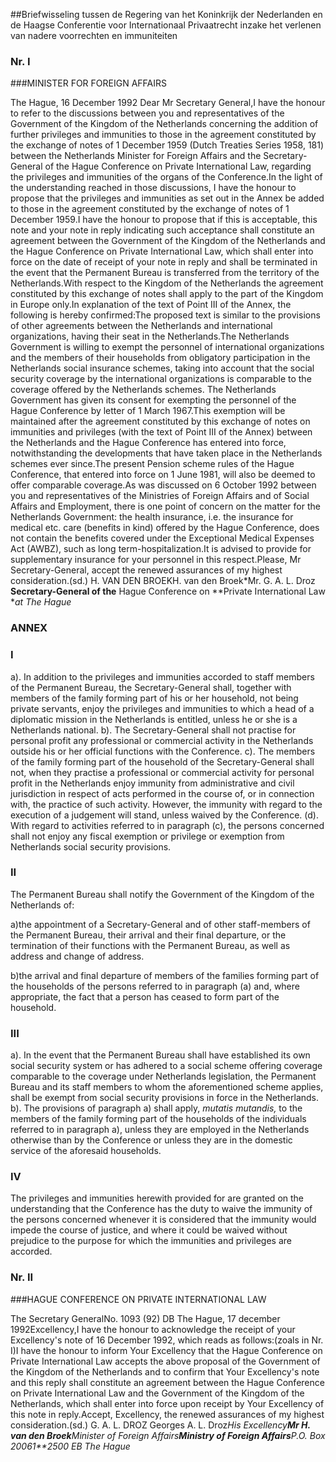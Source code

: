 <meta http-equiv='Content-Type' content='text/html; charset=utf-8' />

##Briefwisseling tussen de Regering van het Koninkrijk der Nederlanden en de Haagse Conferentie voor Internationaal Privaatrecht inzake het verlenen van nadere voorrechten en immuniteiten

### Nr.  I  

###MINISTER FOR FOREIGN AFFAIRS

The Hague, 16 December 1992 Dear Mr Secretary General,I have the honour to refer to the discussions between you and representatives of the Government of the Kingdom of the Netherlands concerning the addition of further privileges and immunities to those in the agreement constituted by the exchange of notes of 1 December 1959 (Dutch Treaties Series 1958, 181) between the Netherlands Minister for Foreign Affairs and the Secretary-General of the Hague Conference on Private International Law, regarding the privileges and immunities of the organs of the Conference.In the light of the understanding reached in those discussions, I have the honour to propose that the privileges and immunities as set out in the Annex be added to those in the agreement constituted by the exchange of notes of 1 December 1959.I have the honour to propose that if this is acceptable, this note and your note in reply indicating such acceptance shall constitute an agreement between the Government of the Kingdom of the Netherlands and the Hague Conference on Private International Law, which shall enter into force on the date of receipt of your note in reply and shall be terminated in the event that the Permanent Bureau is transferred from the territory of the Netherlands.With respect to the Kingdom of the Netherlands the agreement constituted by this exchange of notes shall apply to the part of the Kingdom in Europe only.In explanation of the text of Point III of the Annex, the following is hereby confirmed:The proposed text is similar to the provisions of other agreements between the Netherlands and international organizations, having their seat in the Netherlands.The Netherlands Government is willing to exempt the personnel of international organizations and the members of their households from obligatory participation in the Netherlands social insurance schemes, taking into account that the social security coverage by the international organizations is comparable to the coverage offered by the Netherlands schemes. The Netherlands Government has given its consent for exempting the personnel of the Hague Conference by letter of 1 March 1967.This exemption will be maintained after the agreement constituted by this exchange of notes on immunities and privileges (with the text of Point III of the Annex) between the Netherlands and the Hague Conference has entered into force, notwithstanding the developments that have taken place in the Netherlands schemes ever since.The present Pension scheme rules of the Hague Conference, that entered into force on 1 June 1981, will also be deemed to offer comparable coverage.As was discussed on 6 October 1992 between you and representatives of the Ministries of Foreign Affairs and of Social Affairs and Employment, there is one point of concern on the matter for the Netherlands Government: the health insurance, i.e. the insurance for medical etc. care (benefits in kind) offered by the Hague Conference, does not contain the benefits covered under the Exceptional Medical Expenses Act (AWBZ), such as long term-hospitalization.It is advised to provide for supplementary insurance for your personnel in this respect.Please, Mr Secretary-General, accept the renewed assurances of my highest consideration.(sd.) H. VAN DEN BROEKH. van den Broek*Mr. G. A. L. Droz **Secretary-General of the** Hague Conference on **Private International Law **at The Hague*

### ANNEX  

### I  

a). In addition to the privileges and immunities accorded to staff members of the Permanent Bureau, the Secretary-General shall, together with members of the family forming part of his or her household, not being private servants, enjoy the privileges and immunities to which a head of a diplomatic mission in the Netherlands is entitled, unless he or she is a Netherlands national.
b). The Secretary-General shall not practise for personal profit any professional or commercial activity in the Netherlands outside his or her official functions with the Conference.
c). The members of the family forming part of the household of the Secretary-General shall not, when they practise a professional or commercial activity for personal profit in the Netherlands enjoy immunity from administrative and civil jurisdiction in respect of acts performed in the course of, or in connection with, the practice of such activity. However, the immunity with regard to the execution of a judgement will stand, unless waived by the Conference.
(d). With regard to activities referred to in paragraph (c), the persons concerned shall not enjoy any fiscal exemption or privilege or exemption from Netherlands social security provisions.

### II  

The Permanent Bureau shall notify the Government of the Kingdom of the Netherlands of:

a)the appointment of a Secretary-General and of other staff-members of the Permanent Bureau, their arrival and their final departure, or the termination of their functions with the Permanent Bureau, as well as address and change of address.

b)the arrival and final departure of members of the families forming part of the households of the persons referred to in paragraph (a) and, where appropriate, the fact that a person has ceased to form part of the household.

### III  

a). In the event that the Permanent Bureau shall have established its own social security system or has adhered to a social scheme offering coverage comparable to the coverage under Netherlands legislation, the Permanent Bureau and its staff members to whom the aforementioned scheme applies, shall be exempt from social security provisions in force in the Netherlands.
b). The provisions of paragraph a) shall apply, *mutatis mutandis,* to the members of the family forming part of the households of the individuals referred to in paragraph a), unless they are employed in the Netherlands otherwise than by the Conference or unless they are in the domestic service of the aforesaid households.

### IV  

The privileges and immunities herewith provided for are granted on the understanding that the Conference has the duty to waive the immunity of the persons concerned whenever it is considered that the immunity would impede the course of justice, and where it could be waived without prejudice to the purpose for which the immunities and privileges are accorded.

### Nr.  II  

###HAGUE CONFERENCE ON PRIVATE INTERNATIONAL LAW

The Secretary GeneralNo. 1093 (92) DB The Hague, 17 december 1992Excellency,I have the honour to acknowledge the receipt of your Excellency's note of 16 December 1992, which reads as follows:(zoals in Nr. I)I have the honour to inform Your Excellency that the Hague Conference on Private International Law accepts the above proposal of the Government of the Kingdom of the Netherlands and to confirm that Your Excellency's note and this reply shall constitute an agreement between the Hague Conference on Private International Law and the Government of the Kingdom of the Netherlands, which shall enter into force upon receipt by Your Excellency of this note in reply.Accept, Excellency, the renewed assurances of my highest consideration.(sd.) G. A. L. DROZ Georges A. L. Droz*His Excellency**Mr H. van den Broek**Minister of Foreign Affairs**Ministry of Foreign Affairs**P.O. Box 20061**2500 EB The Hague* 
